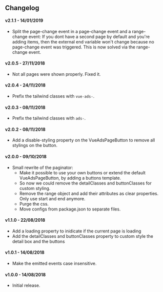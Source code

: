 ## Changelog

#### v2.1.1 - 14/01/2019

- Split the page-change event in a page-change event and a range-change event: 
If you dont have a second page by default and you're adding items, then the external end variable won't change
because no page-change event was triggered. This is now solved via the range-change event.

#### v2.0.5 - 27/11/2018

- Not all pages were shown properly. Fixed it.

#### v2.0.4 - 24/11/2018

- Prefix the tailwind classes with `vue-ads-`.

#### v2.0.3 - 08/11/2018

- Prefix the tailwind classes with `ads-`.

#### v2.0.2 - 08/11/2018

- Add a disable-styling property on the VueAdsPageButton to remove all stylings on the button.

#### v2.0.0 - 09/10/2018

- Small rewrite of the paginator:
    - Make it possible to use your own buttons or extend the default VueAdsPageButton, by adding a buttons template.
    - So now we could remove the detailClasses and buttonClasses for custom styling.
    - Remove the range object and add their attributes as clear properties. Only use start and end anymore.
    - Purge the css.
    - Move configs from package.json to separate files.

#### v1.1.0 - 22/08/2018

- Add a loading property to inidicate if the current page is loading
- Add the detailClasses and buttonClasses property to custom style the detail box and the buttons

#### v1.0.1 - 14/08/2018

- Make the emitted events case insensitive.

#### v1.0.0 - 14/08/2018

- Initial release.
